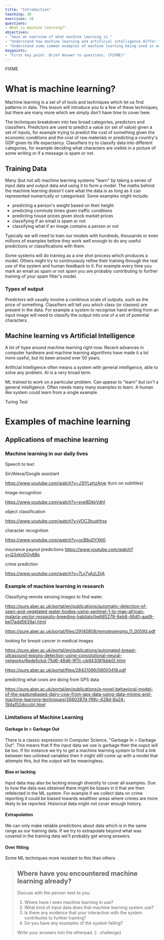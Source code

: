 ```yaml
---
title: "Introduction"
teaching: 30
exercises: 10
questions:
- What is machine learning?"
objectives:
- "Gain an overview of what machine learning is."
- "Understand how machine learning and artificial intelligence differ."
- "Understand some common examples of machine learning being used in our daily lives"
keypoints:
- "First key point. Brief Answer to questions. (FIXME)"
---
```

FIXME


# What is machine learning?

Machine learning is a set of of tools and techniques which let us find patterns in data. This lesson will introduce you to a few of these techniques, but there are many more which we simply don't have time to cover here. 

The techniques breakdown into two broad categories, predictors and classifiers. Predictors are used to predict a value (or set of value) given a set of inputs, for example trying to predict the cost of something given the economic conditions and the cost of raw materials or predicting a country's GDP given its life expectancy. Classifiers try to classify data into different categories, for example deciding what characters are visible in a picture of some writing or if a message is spam or not. 


## Training Data

Many (but not all) machine learning systems "learn" by taking a series of input data and output data and using it to form a model. The maths behind the machine learning doesn't care what the data is as long as it can represented numerically or categorised. Some examples might include:

* predicting a person's weight based on their height
* predicting commute times given traffic conditions
* predicting house prices given stock market prices
* classifying if an email is spam or not
* classifying what if an image contains a person or not


Typically we will need to train our models with hundreds, thousands or even millions of examples before they work well enough to do any useful predictions or classifications with them. 

Some systems will do training as a one shot process which produces a model. Others might try to continuosuly refine their training through the real use of the system and human feedback to it. For example every time you mark an email as spam or not spam you are probably contributing to further training of your spam filter's model. 

### Types of output

Predictors will usually involve a continous scale of outputs, such as the price of something. Classifiers will tell you which class (or classes) are present in the data. For example a system to recognise hand writing from an input image will need to classify the output into one of a set of potential characters. 


## Machine learning vs Artificial Intelligence

A lot of hype around machine learning right now. Recent advances in computer hardware and machine learning algorithms have made it a lot more useful, but its been around over 50 years. 

Artificial Intelligence often means a system with general intelligence, able to solve any problem. AI is a very broad term. 

ML trained to work on a particular problem. Can appear to "learn" but isn't a general intelligence. Often needs many many examples to learn. A human like system could learn from a single example. 

Turing Test 



# Examples of machine learning

## Applications of machine learning

### Machine learning in our daily lives

Speech to text

Siri/Alexa/Google assistant

https://www.youtube.com/watch?v=J3lYLphzAnw (turn on subtitles)

Image recognition

https://www.youtube.com/watch?v=eve8DkkVdhI

object classification

https://www.youtube.com/watch?v=VOC3huqHrss

character recognition

https://www.youtube.com/watch?v=ocB8uDYXtt0

insurance payout predictions
https://www.youtube.com/watch?v=Q3vknDOy6Bs

crime prediction

https://www.youtube.com/watch?v=7Ly7yAzLDjA


### Example of machine learning in research

Classifying remote sensing images to find water.

https://pure.aber.ac.uk/portal/en/publications/automatic-detection-of-open-and-vegetated-water-bodies-using-sentinel-1-to-map-african-malaria-vector-mosquito-breeding-habitats(be685278-6eb8-46d0-aad9-be17add5639a).html

https://pure.aber.ac.uk/portal/files/29140808/remotesensing_11_00593.pdf


looking for breast cancer in medical images

https://pure.aber.ac.uk/portal/en/publications/automated-breast-ultrasound-lesions-detection-using-convolutional-neural-networks(6ede5cbd-75d6-48d6-9f7c-cb943081bbb0).html

https://pure.aber.ac.uk/portal/files/28421096/08003418.pdf

predicting what cows are doing from GPS data

https://pure.aber.ac.uk/portal/en/publications/a-novel-behavioral-model-of-the-pasturebased-dairy-cow-from-gps-data-using-data-mining-and-machine-learning-techniques(2660287d-f99c-428d-8a24-194a152dcccb).html



### Limitations of Machine Learning

#### Garbage In = Garbage Out

There is a classic expression in Computer Science, "Garbage In = Garbage Out". This means that if the input data we use is garbage then the ouput will be too. If for instance we try to get a machine learning system to find a link between two unlinked variables then it might still come up with a model that attempts this, but the output will be meaningless. 

#### Bias or lacking 

Input data may also be lacking enough diversity to cover all examples. Due to how the data was obtained there might be biases in it that are then refelected in the ML system. For example if we collect data on crime reporting it could be biased towards wealthier areas where crimes are more likely to be reported. Historical data might not cover enough history.

#### Extrapolation

We can only make reliable predictions about data which is in the same range as our training data. If we try to extrapolate beyond what was covered in the training data we'll probably get wrong answers. 

#### Over fitting

Some ML techniques more resistant to this than others 




> ## Where have you encountered machine learning already?
>
> Discuss with the person next to you:
>
> 1. Where have I seen machine learning in use?
> 2. What kind of input data does that machine learning system use?
> 3. Is there any evidence that your interaction with the system contributes to further training?
> 4. Do you have any examples of the system failing?
>
> Write your answers into the etherpad.
{: .challenge}

